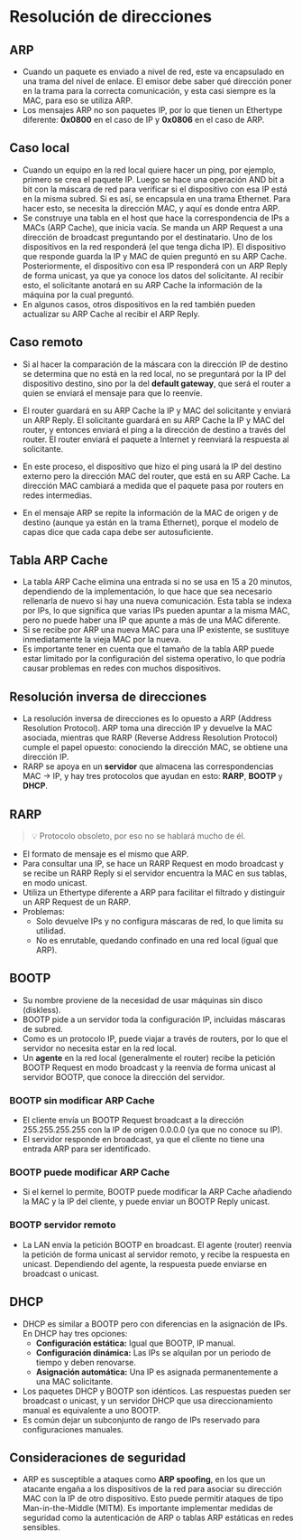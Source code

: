 # Resolución de direcciones

## ARP

- Cuando un paquete es enviado a nivel de red, este va encapsulado en una trama del nivel de enlace. El emisor debe saber qué dirección poner en la trama para la correcta comunicación, y esta casi siempre es la MAC, para eso se utiliza ARP.
- Los mensajes ARP no son paquetes IP, por lo que tienen un Ethertype diferente: **0x0800** en el caso de IP y **0x0806** en el caso de ARP.

## Caso local

- Cuando un equipo en la red local quiere hacer un ping, por ejemplo, primero se crea el paquete IP. Luego se hace una operación AND bit a bit con la máscara de red para verificar si el dispositivo con esa IP está en la misma subred. Si es así, se encapsula en una trama Ethernet. Para hacer esto, se necesita la dirección MAC, y aquí es donde entra ARP.
- Se construye una tabla en el host que hace la correspondencia de IPs a MACs (ARP Cache), que inicia vacía. Se manda un ARP Request a una dirección de broadcast preguntando por el destinatario. Uno de los dispositivos en la red responderá (el que tenga dicha IP). El dispositivo que responde guarda la IP y MAC de quien preguntó en su ARP Cache. Posteriormente, el dispositivo con esa IP responderá con un ARP Reply de forma unicast, ya que ya conoce los datos del solicitante. Al recibir esto, el solicitante anotará en su ARP Cache la información de la máquina por la cual preguntó.
- En algunos casos, otros dispositivos en la red también pueden actualizar su ARP Cache al recibir el ARP Reply.

## Caso remoto

- Si al hacer la comparación de la máscara con la dirección IP de destino se determina que no está en la red local, no se preguntará por la IP del dispositivo destino, sino por la del **default gateway**, que será el router a quien se enviará el mensaje para que lo reenvíe.
- El router guardará en su ARP Cache la IP y MAC del solicitante y enviará un ARP Reply. El solicitante guardará en su ARP Cache la IP y MAC del router, y entonces enviará el ping a la dirección de destino a través del router. El router enviará el paquete a Internet y reenviará la respuesta al solicitante.
- En este proceso, el dispositivo que hizo el ping usará la IP del destino externo pero la dirección MAC del router, que está en su ARP Cache. La dirección MAC cambiará a medida que el paquete pasa por routers en redes intermedias.

- En el mensaje ARP se repite la información de la MAC de origen y de destino (aunque ya están en la trama Ethernet), porque el modelo de capas dice que cada capa debe ser autosuficiente.

## Tabla ARP Cache

- La tabla ARP Cache elimina una entrada si no se usa en 15 a 20 minutos, dependiendo de la implementación, lo que hace que sea necesario rellenarla de nuevo si hay una nueva comunicación. Esta tabla se indexa por IPs, lo que significa que varias IPs pueden apuntar a la misma MAC, pero no puede haber una IP que apunte a más de una MAC diferente.
- Si se recibe por ARP una nueva MAC para una IP existente, se sustituye inmediatamente la vieja MAC por la nueva.
- Es importante tener en cuenta que el tamaño de la tabla ARP puede estar limitado por la configuración del sistema operativo, lo que podría causar problemas en redes con muchos dispositivos.

## Resolución inversa de direcciones

- La resolución inversa de direcciones es lo opuesto a ARP (Address Resolution Protocol). ARP toma una dirección IP y devuelve la MAC asociada, mientras que RARP (Reverse Address Resolution Protocol) cumple el papel opuesto: conociendo la dirección MAC, se obtiene una dirección IP.
- RARP se apoya en un **servidor** que almacena las correspondencias MAC → IP, y hay tres protocolos que ayudan en esto: **RARP**, **BOOTP** y **DHCP**.

## RARP

> 💡 Protocolo obsoleto, por eso no se hablará mucho de él.

- El formato de mensaje es el mismo que ARP.
- Para consultar una IP, se hace un RARP Request en modo broadcast y se recibe un RARP Reply si el servidor encuentra la MAC en sus tablas, en modo unicast.
- Utiliza un Ethertype diferente a ARP para facilitar el filtrado y distinguir un ARP Request de un RARP.
- Problemas:
    - Solo devuelve IPs y no configura máscaras de red, lo que limita su utilidad.
    - No es enrutable, quedando confinado en una red local (igual que ARP).

## BOOTP

- Su nombre proviene de la necesidad de usar máquinas sin disco (diskless).
- BOOTP pide a un servidor toda la configuración IP, incluidas máscaras de subred.
- Como es un protocolo IP, puede viajar a través de routers, por lo que el servidor no necesita estar en la red local.
- Un **agente** en la red local (generalmente el router) recibe la petición BOOTP Request en modo broadcast y la reenvía de forma unicast al servidor BOOTP, que conoce la dirección del servidor.

### BOOTP sin modificar ARP Cache

- El cliente envía un BOOTP Request broadcast a la dirección 255.255.255.255 con la IP de origen 0.0.0.0 (ya que no conoce su IP).
- El servidor responde en broadcast, ya que el cliente no tiene una entrada ARP para ser identificado.

### BOOTP puede modificar ARP Cache

- Si el kernel lo permite, BOOTP puede modificar la ARP Cache añadiendo la MAC y la IP del cliente, y puede enviar un BOOTP Reply unicast.

### BOOTP servidor remoto

- La LAN envía la petición BOOTP en broadcast. El agente (router) reenvía la petición de forma unicast al servidor remoto, y recibe la respuesta en unicast. Dependiendo del agente, la respuesta puede enviarse en broadcast o unicast.

## DHCP

- DHCP es similar a BOOTP pero con diferencias en la asignación de IPs. En DHCP hay tres opciones:
    - **Configuración estática:** Igual que BOOTP, IP manual.
    - **Configuración dinámica:** Las IPs se alquilan por un periodo de tiempo y deben renovarse.
    - **Asignación automática:** Una IP es asignada permanentemente a una MAC solicitante.
- Los paquetes DHCP y BOOTP son idénticos. Las respuestas pueden ser broadcast o unicast, y un servidor DHCP que usa direccionamiento manual es equivalente a uno BOOTP.
- Es común dejar un subconjunto de rango de IPs reservado para configuraciones manuales.

## Consideraciones de seguridad

- ARP es susceptible a ataques como **ARP spoofing**, en los que un atacante engaña a los dispositivos de la red para asociar su dirección MAC con la IP de otro dispositivo. Esto puede permitir ataques de tipo Man-in-the-Middle (MITM). Es importante implementar medidas de seguridad como la autenticación de ARP o tablas ARP estáticas en redes sensibles.
